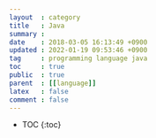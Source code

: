 ```yaml
---
layout  : category
title   : Java
summary :
date    : 2018-03-05 16:13:49 +0900
updated : 2022-01-19 09:53:46 +0900
tag     : programming language java
toc     : true
public  : true
parent  : [[language]]
latex   : false
comment : false
---
```

* TOC
{:toc}
